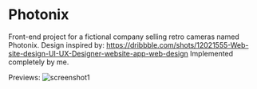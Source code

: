 # Photonix
Front-end project for a fictional company selling retro cameras named Photonix.
Design inspired by: https://dribbble.com/shots/12021555-Web-site-design-UI-UX-Designer-website-app-web-design
Implemented completely by me.

Previews:
![screenshot1](https://github.com/vaibhavrastogi04/Photonix/assets/115574695/633da790-7ab2-4779-aa54-0a5f56a97ba1)
